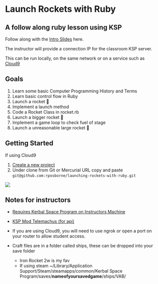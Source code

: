 # Launch Rockets with Ruby
## A follow along ruby lesson using KSP

Follow along with the [Intro Slides](http://slides.com/russellosborne/launch-rockets-with-ruby/live) here.

The instructor will provide a connection IP for the classroom KSP server.

This can be run locally, on the same network or on a service such as [Cloud9](https://c9.io/new)

## Goals

1. Learn some basic Computer Programming History and Terms
1. Learn basic control flow in Ruby
1. Launch a rocket 🚀
1. Implement a launch method
1. Code a Rocket Class in rocket.rb
1. Launch a bigger rocket 🚀
1. Implement a game loop to check fuel of stage
1. Launch a unreasonable large rocket 🚀

## Getting Started

If using Cloud9

1. [Create a new project](https://c9.io/new)
2. Under clone from Git or Mercurial URL copy and paste ```git@github.com:rposborne/launching-rockets-with-ruby.git```

<img src="https://www.dropbox.com/s/wkp1dq16rrspwdg/Screenshot%202016-01-19%2016.13.41.png?dl=1">

## Notes for instructors
  * [Requires Kerbal Space Program on Instructors Machine](https://kerbalspaceprogram.com/en/)
  * [KSP Mod Telemachus (for api)](https://github.com/richardbunt/Telemachus)
  * If you are using Cloud9, you will need to use ngrok or open a port on your router to allow student access.

  * Craft files are in a folder called ships, these can be dropped into your save folder
    * Iron Rocket 2w is my fav
    * If using steam ~/Library/Application Support/Steam/steamapps/common/Kerbal Space Program/saves/__nameofyoursavedgame__/ships/VAB/
